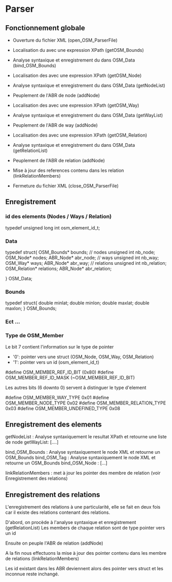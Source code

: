Parser
======

Fonctionnement globale
----------------------

* Ouverture du fichier XML (open_OSM_ParserFile)

* Localisation du <bounds> avec une expression XPath (getOSM_Bounds)
* Analyse syntaxique et enregistrement du <bounds> dans OSM_Data (bind_OSM_Bounds) 

* Localisation des <node> avec une expression XPath (getOSM_Node)
* Analyse syntaxique et enregistrement du <node> dans OSM_Data (getNodeList) 
* Peuplement de l'ABR de node (addNode)

* Localisation des <way> avec une expression XPath (getOSM_Way)
* Analyse syntaxique et enregistrement du <way> dans OSM_Data (getWayList) 
* Peuplement de l'ABR de way (addNode)

* Localisation des <relation> avec une expression XPath (getOSM_Relation)
* Analyse syntaxique et enregistrement du <relation> dans OSM_Data (getRelationList) 
* Peuplement de l'ABR de relation (addNode)
* Mise à jour des references contenu dans les relation (linkRelationMembers)

* Fermeture du fichier XML (close_OSM_ParserFile)


Enregistrement
--------------

### id des elements (Nodes / Ways / Relation)

typedef unsigned long int osm_element_id_t; 

### Data

typedef struct{
	OSM_Bounds* bounds;
	// nodes
	unsigned int 	nb_node;
	OSM_Node* 		nodes;
	ABR_Node* 		abr_node;
	// ways
	unsigned int	nb_way;
	OSM_Way* 			ways;
	ABR_Node* 		abr_way;
	// relations
	unsigned int 	nb_relation;
	OSM_Relation*	relations;
	ABR_Node* 		abr_relation;

}	OSM_Data;

### Bounds

typedef struct{
	double minlat;
	double minlon;
	double maxlat;
	double maxlon;
} OSM_Bounds;

### Ect ...


### Type de OSM_Member

Le bit 7 contient l'information sur le type de pointer
* '0': pointer vers une struct (OSM_Node, OSM_Way, OSM_Relation)
* '1': pointer vers un id (osm_element_id_t)

#define OSM_MEMBER_REF_ID_BIT						(0x80)
#define OSM_MEMBER_REF_ID_MASK					(~OSM_MEMBER_REF_ID_BIT)

Les autres bits (6 downto 0) servent à distinguer le type d'element

#define OSM_MEMBER_WAY_TYPE							0x01
#define OSM_MEMBER_NODE_TYPE						0x02
#define OSM_MEMBER_RELATION_TYPE				0x03
#define OSM_MEMBER_UNDEFINED_TYPE				0x08

Enregistrement des elements
---------------------------

getNodeList : Analyse syntaxiquement le resultat XPath et retourne une liste de node
getWayList: [....]

bind_OSM_Bounds : Analyse syntaxiquement le node XML et retourne un OSM_Bounds
bind_OSM_Tag : Analyse syntaxiquement le node XML et retourne un OSM_Bounds
bind_OSM_Node : [...]

linkRelationMembers : met à jour les pointer des membre de relation (voir Enregistrement des relations)


Enregistrement des relations
----------------------------

L'enregistrement des relations à une particularité, elle se fait en deux fois car il existe des relations contenant des relations.

D'abord, on procède à l'analyse syntaxique et enregistrement (getRelationList) 
Les members de chaque relation sont de type pointer vers un id 

Ensuite on peuple l'ABR de relation (addNode)

A la fin nous effectuons la mise à jour des pointer contenu dans les membre de relations (linkRelationMembers)

Les id existant dans les ABR deviennent alors des pointer vers struct et les inconnue reste inchangé.

